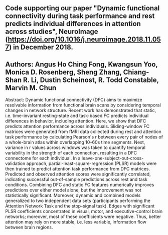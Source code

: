 ## Code supporting our paper "Dynamic functional connectivity during task performance and rest predicts individual differences in attention across studies", NeuroImage (https://doi.org/10.1016/j.neuroimage.2018.11.057) in December 2018.
## Authors: Angus Ho Ching Fong, Kwangsun Yoo, Monica D. Rosenberg, Sheng Zhang, Chiang-Shan R. Li, Dustin Scheinost, R. Todd Constable, Marvin M. Chun

Abstract:
Dynamic functional connectivity (DFC) aims to maximize resolvable information from functional brain scans by considering temporal changes in network structure. Recent work has demonstrated that static, i.e. time-invariant resting-state and task-based FC predicts individual differences in behavior, including attention. Here, we show that DFC predicts attention performance across individuals. Sliding-window FC matrices were generated from fMRI data collected during rest and attention task performance by calculating Pearson's r between every pair of nodes of a whole-brain atlas within overlapping 10–60s time segments. Next, variance in r values across windows was taken to quantify temporal variability in the strength of each connection, resulting in a DFC connectome for each individual. In a leave-one-subject-out-cross-validation approach, partial-least-square-regression (PLSR) models were then trained to predict attention task performance from DFC matrices. Predicted and observed attention scores were significantly correlated, indicating successful out-of-sample predictions across rest and task conditions. Combining DFC and static FC features numerically improves predictions over either model alone, but the improvement was not statistically significant. Moreover, dynamic and combined models generalized to two independent data sets (participants performing the Attention Network Task and the stop-signal task). Edges with significant PLSR coefficients concentrated in visual, motor, and executive-control brain networks; moreover, most of these coefficients were negative. Thus, better attention may rely on more stable, i.e. less variable, information flow between brain regions.
